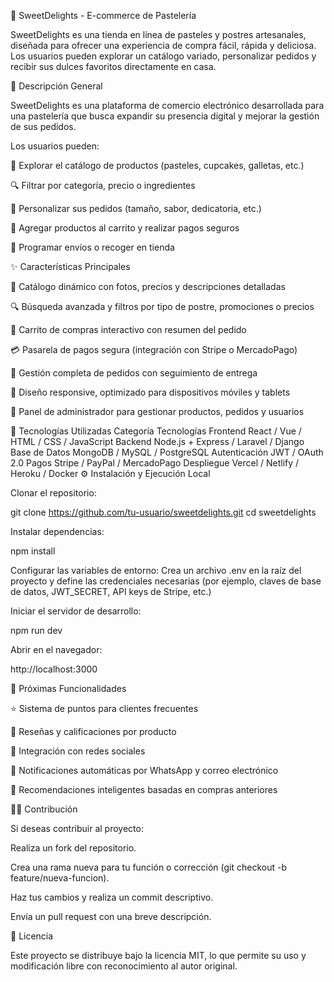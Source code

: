 🍰 SweetDelights - E-commerce de Pastelería

SweetDelights es una tienda en línea de pasteles y postres artesanales, diseñada para ofrecer una experiencia de compra fácil, rápida y deliciosa.
Los usuarios pueden explorar un catálogo variado, personalizar pedidos y recibir sus dulces favoritos directamente en casa.

🧁 Descripción General

SweetDelights es una plataforma de comercio electrónico desarrollada para una pastelería que busca expandir su presencia digital y mejorar la gestión de sus pedidos.

Los usuarios pueden:

🧇 Explorar el catálogo de productos (pasteles, cupcakes, galletas, etc.)

🔍 Filtrar por categoría, precio o ingredientes

🎂 Personalizar sus pedidos (tamaño, sabor, dedicatoria, etc.)

🛒 Agregar productos al carrito y realizar pagos seguros

🚚 Programar envíos o recoger en tienda

✨ Características Principales

🎂 Catálogo dinámico con fotos, precios y descripciones detalladas

🔍 Búsqueda avanzada y filtros por tipo de postre, promociones o precios

🛒 Carrito de compras interactivo con resumen del pedido

💳 Pasarela de pagos segura (integración con Stripe o MercadoPago)

🚚 Gestión completa de pedidos con seguimiento de entrega

📱 Diseño responsive, optimizado para dispositivos móviles y tablets

🔐 Panel de administrador para gestionar productos, pedidos y usuarios

🧩 Tecnologías Utilizadas
Categoría	Tecnologías
Frontend	React / Vue / HTML / CSS / JavaScript
Backend	Node.js + Express / Laravel / Django
Base de Datos	MongoDB / MySQL / PostgreSQL
Autenticación	JWT / OAuth 2.0
Pagos	Stripe / PayPal / MercadoPago
Despliegue	Vercel / Netlify / Heroku / Docker
⚙️ Instalación y Ejecución Local

Clonar el repositorio:

git clone https://github.com/tu-usuario/sweetdelights.git
cd sweetdelights


Instalar dependencias:

npm install


Configurar las variables de entorno:
Crea un archivo .env en la raíz del proyecto y define las credenciales necesarias (por ejemplo, claves de base de datos, JWT_SECRET, API keys de Stripe, etc.)

Iniciar el servidor de desarrollo:

npm run dev


Abrir en el navegador:

http://localhost:3000

🚀 Próximas Funcionalidades

⭐ Sistema de puntos para clientes frecuentes

💬 Reseñas y calificaciones por producto

📲 Integración con redes sociales

🔔 Notificaciones automáticas por WhatsApp y correo electrónico

🧠 Recomendaciones inteligentes basadas en compras anteriores

🧑‍💻 Contribución

Si deseas contribuir al proyecto:

Realiza un fork del repositorio.

Crea una rama nueva para tu función o corrección (git checkout -b feature/nueva-funcion).

Haz tus cambios y realiza un commit descriptivo.

Envía un pull request con una breve descripción.

📜 Licencia

Este proyecto se distribuye bajo la licencia MIT, lo que permite su uso y modificación libre con reconocimiento al autor original.

